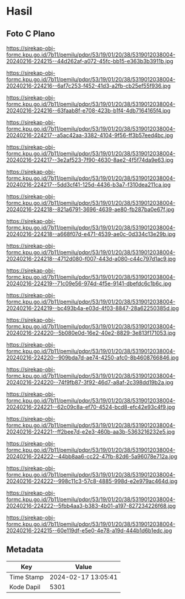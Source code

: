 # Hasil

## Foto C Plano

https://sirekap-obj-formc.kpu.go.id/7b11/pemilu/pdpr/53/19/01/20/38/5319012038004-20240216-224215--44d262af-a072-45fc-bb15-e363b3b3911b.jpg

https://sirekap-obj-formc.kpu.go.id/7b11/pemilu/pdpr/53/19/01/20/38/5319012038004-20240216-224216--6af7c253-f452-41d3-a2fb-cb25ef55f936.jpg

https://sirekap-obj-formc.kpu.go.id/7b11/pemilu/pdpr/53/19/01/20/38/5319012038004-20240216-224216--63faab8f-e708-423b-b1f4-4db7164165f4.jpg

https://sirekap-obj-formc.kpu.go.id/7b11/pemilu/pdpr/53/19/01/20/38/5319012038004-20240216-224217--a5ac42aa-3382-4104-9f56-ff3b57eed4bc.jpg

https://sirekap-obj-formc.kpu.go.id/7b11/pemilu/pdpr/53/19/01/20/38/5319012038004-20240216-224217--3e2af523-7f90-4630-8ae2-4f5f74da9e63.jpg

https://sirekap-obj-formc.kpu.go.id/7b11/pemilu/pdpr/53/19/01/20/38/5319012038004-20240216-224217--5dd3cf41-125d-4436-b3a7-f310dea211ca.jpg

https://sirekap-obj-formc.kpu.go.id/7b11/pemilu/pdpr/53/19/01/20/38/5319012038004-20240216-224218--821a6791-3696-4639-ae80-fb287ba0e67f.jpg

https://sirekap-obj-formc.kpu.go.id/7b11/pemilu/pdpr/53/19/01/20/38/5319012038004-20240216-224218--a668f07d-e471-4539-ae0c-0d334c13e29b.jpg

https://sirekap-obj-formc.kpu.go.id/7b11/pemilu/pdpr/53/19/01/20/38/5319012038004-20240216-224218--4712d080-f007-443d-a080-c44c797d1ac9.jpg

https://sirekap-obj-formc.kpu.go.id/7b11/pemilu/pdpr/53/19/01/20/38/5319012038004-20240216-224219--71c09e56-974d-4f5e-9141-dbefdc6c1b6c.jpg

https://sirekap-obj-formc.kpu.go.id/7b11/pemilu/pdpr/53/19/01/20/38/5319012038004-20240216-224219--bc493b4a-e03d-4f03-8847-28a62250385d.jpg

https://sirekap-obj-formc.kpu.go.id/7b11/pemilu/pdpr/53/19/01/20/38/5319012038004-20240216-224220--5b080e0d-16e2-40e2-8829-3e813f171053.jpg

https://sirekap-obj-formc.kpu.go.id/7b11/pemilu/pdpr/53/19/01/20/38/5319012038004-20240216-224220--909bda7d-ae74-4250-afc0-8b4608766846.jpg

https://sirekap-obj-formc.kpu.go.id/7b11/pemilu/pdpr/53/19/01/20/38/5319012038004-20240216-224220--74f9fb87-3f92-46d7-a8af-2c398dd19b2a.jpg

https://sirekap-obj-formc.kpu.go.id/7b11/pemilu/pdpr/53/19/01/20/38/5319012038004-20240216-224221--62c09c8a-ef70-4524-bcd8-efc42e93c4f9.jpg

https://sirekap-obj-formc.kpu.go.id/7b11/pemilu/pdpr/53/19/01/20/38/5319012038004-20240216-224221--ff2bee7d-e2e3-460b-aa3b-5363216232e5.jpg

https://sirekap-obj-formc.kpu.go.id/7b11/pemilu/pdpr/53/19/01/20/38/5319012038004-20240216-224222--44bb8aa6-cc22-47fb-82d6-5a96078e712a.jpg

https://sirekap-obj-formc.kpu.go.id/7b11/pemilu/pdpr/53/19/01/20/38/5319012038004-20240216-224222--998c11c3-57c8-4885-998d-e2e979ac464d.jpg

https://sirekap-obj-formc.kpu.go.id/7b11/pemilu/pdpr/53/19/01/20/38/5319012038004-20240216-224222--5fbb4aa3-b383-4b01-a197-827234226f68.jpg

https://sirekap-obj-formc.kpu.go.id/7b11/pemilu/pdpr/53/19/01/20/38/5319012038004-20240216-224215--60e119df-e5e0-4e78-a19d-444b1d6b1edc.jpg


## Metadata

| Key        | Value               |
| ---------- | ------------------- |
| Time Stamp | 2024-02-17 13:05:41 |
| Kode Dapil | 5301                |




